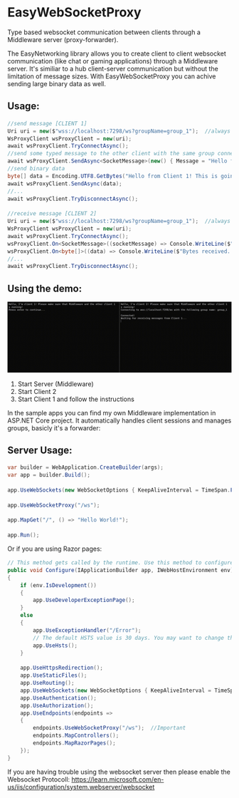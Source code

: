 # EasyWebSocketProxy
Type based websocket communication between clients through a Middleware server (proxy-forwarder).

The EasyNetworking library allows you to create client to client websocket communication (like chat or gaming applications) through a Middleware server. It's similiar to a hub client-server communication but without the limitation of message sizes. With EasyWebSocketProxy you can achive sending large binary data as well.

## Usage:
```C#
//send message [CLIENT 1]
Uri uri = new($"wss://localhost:7298/ws?groupName=group_1");  //always include a group name in the URL
WsProxyClient wsProxyClient = new(uri);
await wsProxyClient.TryConnectAsync();
//send some typed message to the other client with the same group connected
await wsProxyClient.SendAsync<SocketMessage>(new() { Message = "Hello from Client 1" });
//send binary data
byte[] data = Encoding.UTF8.GetBytes("Hello from Client 1! This is going to be a byte array message!");
await wsProxyClient.SendAsync(data);
//...
await wsProxyClient.TryDisconnectAsync();

//receive message [CLIENT 2]
Uri uri = new($"wss://localhost:7298/ws?groupName=group_1");  //always include a group name in the URL
WsProxyClient wsProxyClient = new(uri);
await wsProxyClient.TryConnectAsync();
wsProxyClient.On<SocketMessage>((socketMessage) => Console.WriteLine($"{socketMessage.Message}"));
wsProxyClient.On<byte[]>((data) => Console.WriteLine($"Bytes received. Length: {data.Length}"));
//...
await wsProxyClient.TryDisconnectAsync();
```

## Using the demo:

![](https://github.com/meehi/EasyWebSocketProxy/blob/main/client-to-client.gif)

1) Start Server (Middleware)
2) Start Client 2
3) Start Client 1 and follow the instructions

In the sample apps you can find my own Middleware implementation in ASP.NET Core project. It automatically handles client sessions and manages groups, basicly it's a forwarder:

## Server Usage:
```C#
var builder = WebApplication.CreateBuilder(args);
var app = builder.Build();

app.UseWebSockets(new WebSocketOptions { KeepAliveInterval = TimeSpan.FromSeconds(120) });

app.UseWebSocketProxy("/ws");

app.MapGet("/", () => "Hello World!");

app.Run();
```
Or if you are using Razor pages:
```C#
// This method gets called by the runtime. Use this method to configure the HTTP request pipeline.
public void Configure(IApplicationBuilder app, IWebHostEnvironment env)
{
    if (env.IsDevelopment())
    {
        app.UseDeveloperExceptionPage();
    }
    else
    {
        app.UseExceptionHandler("/Error");
        // The default HSTS value is 30 days. You may want to change this for production scenarios, see https://aka.ms/aspnetcore-hsts.
        app.UseHsts();
    }

    app.UseHttpsRedirection();
    app.UseStaticFiles();
    app.UseRouting();
    app.UseWebSockets(new WebSocketOptions { KeepAliveInterval = TimeSpan.FromSeconds(120) });  //Important
    app.UseAuthentication();
    app.UseAuthorization();
    app.UseEndpoints(endpoints =>
    {
        endpoints.UseWebSocketProxy("/ws");  //Important
        endpoints.MapControllers();
        endpoints.MapRazorPages();
    });
}
```

If you are having trouble using the websocket server then please enable the Websocket Protocoll: https://learn.microsoft.com/en-us/iis/configuration/system.webserver/websocket
